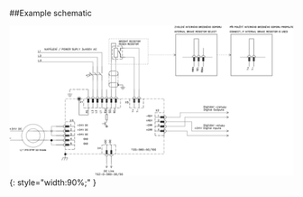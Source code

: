 ##Example schematic

![Example schematic](../img/TGS-560-50_100_schematic.svg){: style="width:90%;" }
